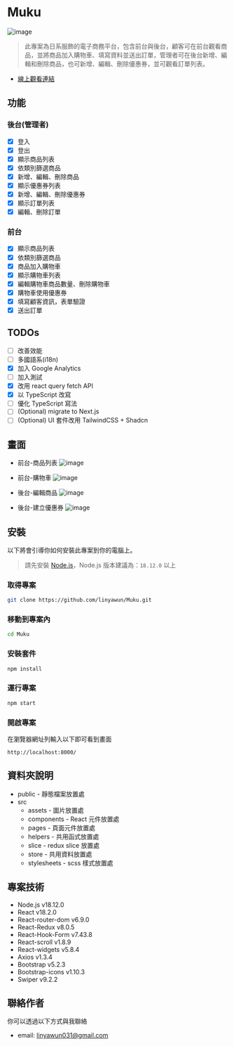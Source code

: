# Muku
![image](https://i.imgur.com/rgVDQHb.jpg)
> 此專案為日系服飾的電子商務平台，包含前台與後台，顧客可在前台觀看商品，並將商品加入購物車、填寫資料並送出訂單，管理者可在後台新增、編輯和刪除商品，也可新增、編輯、刪除優惠券，並可觀看訂單列表。

- [線上觀看連結](https://linyawun.github.io/Muku/)

## 功能 
### 後台(管理者)
- [x] 登入
- [x] 登出
- [x] 顯示商品列表
- [x] 依類別篩選商品
- [x] 新增、編輯、刪除商品
- [x] 顯示優惠券列表
- [x] 新增、編輯、刪除優惠券
- [x] 顯示訂單列表
- [x] 編輯、刪除訂單
### 前台
- [x] 顯示商品列表
- [x] 依類別篩選商品
- [x] 商品加入購物車
- [x] 顯示購物車列表
- [x] 編輯購物車商品數量、刪除購物車
- [x] 購物車使用優惠券
- [x] 填寫顧客資訊，表單驗證
- [x] 送出訂單

## TODOs
- [ ] 改善效能
- [ ] 多國語系(i18n)
- [x] 加入 Google Analytics
- [ ] 加入測試
- [x] 改用 react query fetch API
- [x] 以 TypeScript 改寫
- [ ] 優化 TypeScript 寫法
- [ ] (Optional) migrate to Next.js
- [ ] (Optional) UI 套件改用 TailwindCSS + Shadcn

## 畫面
- 前台-商品列表
![image](https://i.imgur.com/vZkSfiKg.jpg)

- 前台-購物車
![image](https://i.imgur.com/S1Nsgmb.jpg)

- 後台-編輯商品
![image](https://i.imgur.com/mDxq0ph.jpg)

- 後台-建立優惠券
![image](https://i.imgur.com/A6jOOe8.png)

## 安裝
以下將會引導你如何安裝此專案到你的電腦上。
> 請先安裝 [Node.js](https://nodejs.org/en/download)，Node.js 版本建議為：`18.12.0` 以上
### 取得專案
```bash
git clone https://github.com/linyawun/Muku.git
```
### 移動到專案內
```bash
cd Muku
```
### 安裝套件
```bash
npm install
```
### 運行專案
```bash
npm start
```
### 開啟專案
在瀏覽器網址列輸入以下即可看到畫面
```
http://localhost:8000/
```

## 資料夾說明
- public - 靜態檔案放置處
- src
  - assets - 圖片放置處
  - components - React 元件放置處
  - pages - 頁面元件放置處
  - helpers - 共用函式放置處
  - slice - redux slice 放置處
  - store - 共用資料放置處
  - stylesheets - scss 樣式放置處
  
## 專案技術
- Node.js v18.12.0
- React v18.2.0
- React-router-dom v6.9.0
- React-Redux v8.0.5
- React-Hook-Form v7.43.8
- React-scroll v1.8.9
- React-widgets v5.8.4
- Axios v1.3.4
- Bootstrap v5.2.3
- Bootstrap-icons v1.10.3
- Swiper v9.2.2

## 聯絡作者
你可以透過以下方式與我聯絡
- email: linyawun031@gmail.com
